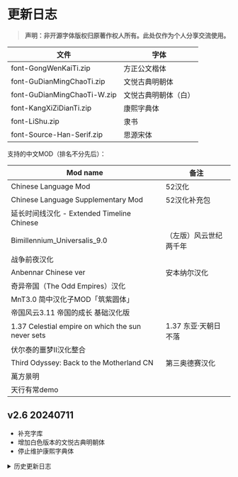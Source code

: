 # 更新日志

> **声明：非开源字体版权归原著作权人所有。此处仅作为个人分享交流使用。**

|文件|字体|
|----|----|
|font-GongWenKaiTi.zip|方正公文楷体|
|font-GuDianMingChaoTi.zip|文悦古典明朝体|
|font-GuDianMingChaoTi-W.zip|文悦古典明朝体（白）|
|font-KangXiZiDianTi.zip|康熙字典体|
|font-LiShu.zip|隶书|
|font-Source-Han-Serif.zip|思源宋体|

支持的中文MOD（排名不分先后）：

|Mod name|备注|
|----|----|
|Chinese Language Mod|52汉化|
|Chinese Language Supplementary Mod|52汉化补充包|
|延长时间线汉化 - Extended Timeline Chinese||
|Bimillennium_Universalis_9.0|（左版）风云世纪两千年|
|战争前夜汉化||
|Anbennar Chinese ver|安本纳尔汉化|
|奇异帝国（The Odd Empires）汉化||
|MnT3.0 简中汉化子MOD「筑紫圆体」||
|帝国风云3.11 帝国的成长 基础汉化版||
|1.37 Celestial empire on which the sun never sets|1.37 东亚·天朝日不落|
|伏尔泰的噩梦Ⅱ汉化整合||
|Third Odyssey: Back to the Motherland CN|第三奥德赛汉化|
|萬方景明||
|天行有常demo||

## v2.6 20240711

- 补充字库
- 增加白色版本的文悦古典明朝体
- 停止维护康熙字典体

<details><summary>历史更新日志</summary>

- 更新字体

## v2.5 20240623

- 尝试修复与Anbennar的兼容性

## v2.4 20240620

- 尝试修复与日不落的兼容性

## v2.3 20240525
 
- 适配 v1.37

## v2.2 20240430
 
- 补充更多字符
- 为字体图加入适当的透明度

</details>
